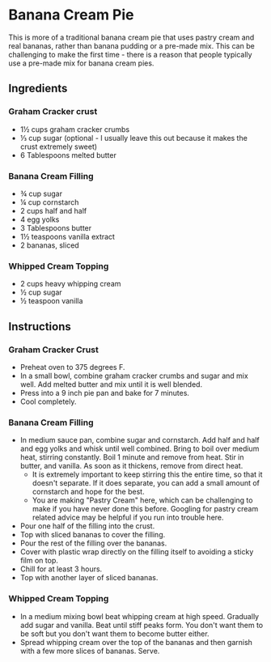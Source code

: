 # Banana Cream Pie

This is more of a traditional banana cream pie that uses pastry cream and real bananas, rather than banana pudding or a pre-made mix. This can be challenging to make the first time - there is a reason that people typically use a pre-made mix for banana cream pies.

## Ingredients
### Graham Cracker crust
 - 1½ cups graham cracker crumbs
 - ⅓ cup sugar (optional - I usually leave this out because it makes the crust extremely sweet)
 - 6 Tablespoons melted butter

### Banana Cream Filling
 - ¾ cup sugar
 - ¼ cup cornstarch
 - 2 cups half and half
 - 4 egg yolks
 - 3 Tablespoons butter
 - 1½ teaspoons vanilla extract
 - 2 bananas, sliced

### Whipped Cream Topping
 - 2 cups heavy whipping cream
 - ½ cup sugar
 - ½ teaspoon vanilla

## Instructions
### Graham Cracker Crust
 - Preheat oven to 375 degrees F.
 - In a small bowl, combine graham cracker crumbs and sugar and mix well. Add melted butter and mix until it is well blended.
 - Press into a 9 inch pie pan and bake for 7 minutes.
 - Cool completely.

### Banana Cream Filling
 - In medium sauce pan, combine sugar and cornstarch. Add half and half and egg yolks and whisk until well combined. Bring to boil over medium heat, stirring constantly. Boil 1 minute and remove from heat. Stir in butter, and vanilla. As soon as it thickens, remove from direct heat.
   - It is extremely important to keep stirring this the entire time, so that it doesn't separate. If it does separate, you can add a small amount of cornstarch and hope for the best. 
   - You are making "Pastry Cream" here, which can be challenging to make if you have never done this before. Googling for pastry cream related advice may be helpful if you run into trouble here.
 - Pour one half of the filling into the crust.
 - Top with sliced bananas to cover the filling.
 - Pour the rest of the filling over the bananas.
 - Cover with plastic wrap directly on the filling itself to avoiding a sticky film on top.
 - Chill for at least 3 hours.
 - Top with another layer of sliced bananas.

### Whipped Cream Topping
 - In a medium mixing bowl beat whipping cream at high speed. Gradually add sugar and vanilla. Beat until stiff peaks form. You don't want them to be soft but you don't want them to become butter either.
 - Spread whipping cream over the top of the bananas and then garnish with a few more slices of bananas. Serve.
